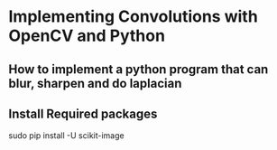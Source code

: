 # Implementing Convolutions with OpenCV and Python
## How to implement a python program that can blur, sharpen and do laplacian

## Install Required packages

sudo pip install -U scikit-image

